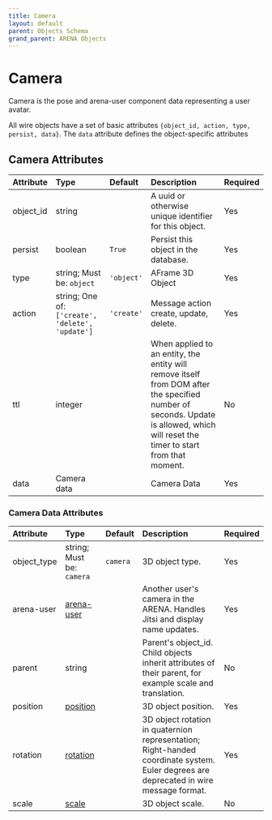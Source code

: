 ```yaml
---
title: Camera
layout: default
parent: Objects Schema
grand_parent: ARENA Objects
---
```


<!--CAUTION: This file is autogenerated from https://github.com/arenaxr/arena-schemas. Changes made here may be overwritten.-->


Camera
======


Camera is the pose and arena-user component data representing a user avatar.

All wire objects have a set of basic attributes ```{object_id, action, type, persist, data}```. The ```data``` attribute defines the object-specific attributes

Camera Attributes
------------------

|Attribute|Type|Default|Description|Required|
| :--- | :--- | :--- | :--- | :--- |
|object_id|string||A uuid or otherwise unique identifier for this object.|Yes|
|persist|boolean|```True```|Persist this object in the database.|Yes|
|type|string; Must be: ```object```|```'object'```|AFrame 3D Object|Yes|
|action|string; One of: ```['create', 'delete', 'update']```|```'create'```|Message action create, update, delete.|Yes|
|ttl|integer||When applied to an entity, the entity will remove itself from DOM after the specified number of seconds. Update is allowed, which will reset the timer to start from that moment.|No|
|data|Camera data||Camera Data|Yes|

### Camera Data Attributes

|Attribute|Type|Default|Description|Required|
| :--- | :--- | :--- | :--- | :--- |
|object_type|string; Must be: ```camera```|```camera```|3D object type.|Yes|
|arena-user|[arena-user](arena-user)||Another user's camera in the ARENA. Handles Jitsi and display name updates.|Yes|
|parent|string||Parent's object_id. Child objects inherit attributes of their parent, for example scale and translation.|No|
|position|[position](position)||3D object position.|Yes|
|rotation|[rotation](rotation)||3D object rotation in quaternion representation; Right-handed coordinate system. Euler degrees are deprecated in wire message format.|Yes|
|scale|[scale](scale)||3D object scale.|No|
